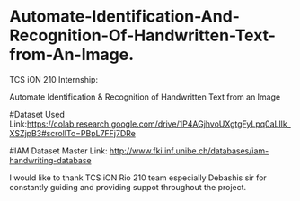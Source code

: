 # Automate-Identification-And-Recognition-Of-Handwritten-Text-from-An-Image.
TCS iON 210 Internship:

Automate Identification & Recognition of Handwritten Text from an Image

#Dataset Used Link:https://colab.research.google.com/drive/1P4AGjhvoUXgtgFyLpq0aLlIk_XSZjpB3#scrollTo=PBpL7FFj7DRe

#IAM Dataset Master Link: http://www.fki.inf.unibe.ch/databases/iam-handwriting-database

I would like to thank TCS iON Rio 210 team especially Debashis sir for constantly guiding and providing suppot throughout the project.
